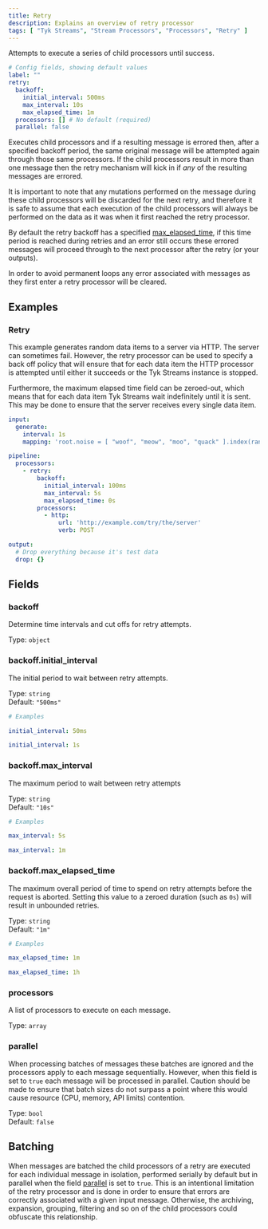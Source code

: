 ```yaml
---
title: Retry
description: Explains an overview of retry processor
tags: [ "Tyk Streams", "Stream Processors", "Processors", "Retry" ]
---
```


Attempts to execute a series of child processors until success.

```yml
# Config fields, showing default values
label: ""
retry:
  backoff:
    initial_interval: 500ms
    max_interval: 10s
    max_elapsed_time: 1m
  processors: [] # No default (required)
  parallel: false
```

Executes child processors and if a resulting message is errored then, after a specified backoff period, the same original message will be attempted again through those same processors. If the child processors result in more than one message then the retry mechanism will kick in if *any* of the resulting messages are errored.

It is important to note that any mutations performed on the message during these child processors will be discarded for the next retry, and therefore it is safe to assume that each execution of the child processors will always be performed on the data as it was when it first reached the retry processor.

By default the retry backoff has a specified [max_elapsed_time](#backoffmax_elapsed_time), if this time period is reached during retries and an error still occurs these errored messages will proceed through to the next processor after the retry (or your outputs). 

<!-- Normal [error handling patterns](add) can be used on these messages. Dependent on Blpblang query PR -->

In order to avoid permanent loops any error associated with messages as they first enter a retry processor will be cleared.

## Examples

### Retry

This example generates random data items to a server via HTTP. The server can sometimes fail. However, the retry processor can be used to specify a back off policy that will ensure that for each data item the HTTP processor is attempted until either it succeeds or the Tyk Streams instance is stopped.

Furthermore, the maximum elapsed time field can be zeroed-out, which means that for each data item Tyk Streams wait indefinitely until it is sent. This may be done to ensure that the server receives every single data item.

```yaml
input:
  generate:
    interval: 1s
    mapping: 'root.noise = [ "woof", "meow", "moo", "quack" ].index(random_int(min: 0, max: 3))'

pipeline:
  processors:
    - retry:
        backoff:
          initial_interval: 100ms
          max_interval: 5s
          max_elapsed_time: 0s
        processors:
          - http:
              url: 'http://example.com/try/the/server'
              verb: POST

output:
  # Drop everything because it's test data
  drop: {}
```

## Fields

### backoff

Determine time intervals and cut offs for retry attempts.

Type: `object`  


### backoff.initial_interval

The initial period to wait between retry attempts.

Type: `string`  
Default: `"500ms"`  

```yml
# Examples

initial_interval: 50ms

initial_interval: 1s
```

### backoff.max_interval

The maximum period to wait between retry attempts

Type: `string`  
Default: `"10s"`  

```yml
# Examples

max_interval: 5s

max_interval: 1m
```

### backoff.max_elapsed_time

The maximum overall period of time to spend on retry attempts before the request is aborted. Setting this value to a zeroed duration (such as `0s`) will result in unbounded retries.

Type: `string`  
Default: `"1m"`  

```yml
# Examples

max_elapsed_time: 1m

max_elapsed_time: 1h
```

### processors

A list of processors to execute on each message.

Type: `array`  

### parallel

When processing batches of messages these batches are ignored and the processors apply to each message sequentially. However, when this field is set to `true` each message will be processed in parallel. Caution should be made to ensure that batch sizes do not surpass a point where this would cause resource (CPU, memory, API limits) contention.


Type: `bool`  
Default: `false`  

## Batching

When messages are batched the child processors of a retry are executed for each individual message in isolation, performed serially by default but in parallel when the field [parallel](#parallel) is set to `true`. This is an intentional limitation of the retry processor and is done in order to ensure that errors are correctly associated with a given input message. Otherwise, the archiving, expansion, grouping, filtering and so on of the child processors could obfuscate this relationship.

<!-- Commented Archive & Unarchiving not in list of supported processors -->

<!-- If the target behaviour of your retried processors is "batch aware", in that you wish to perform some processing across the entire batch of messages and repeat it in the event of errors, you can use an [archive processor](/docs/components/processors/archive) to collapse the batch into an individual message. Then, within these child processors either perform your batch aware processing on the archive, or use an [unarchive processor](/docs/components/processors/unarchive) in order to expand the single message back out into a batch.

For example, if the retry processor were being used to wrap an HTTP request where the payload data is a batch archived into a JSON array it should look something like this:

```yaml
pipeline:
  processors:
    - archive:
        format: json_array
    - retry:
        processors:
          - http:
              url: example.com/nope
              verb: POST
    - unarchive:
        format: json_array
``` -->
